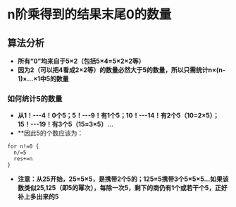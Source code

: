 # n阶乘得到的结果末尾0的数量
## 算法分析
- **所有“0”均来自于5×2（包括5×4=5×2×2等）**
- **因为2（可以把4看成2×2等）的数量必然大于5的数量，所以只需统计n×(n-1)×...×1中5的数量**
### 如何统计5的数量
- **从1！---4！0个5；5！---9！有1个5；10！---14！有2个5（10=2×5）；15！---19！有3个5（15=3×5）...**
- **因此5的个数应该为：
```
for n!=0 {
  n/=5
  res+=n
}
```
- **注意：从25开始，25=5×5，是携带2个5的；125=5携带3个5×5×5...如果该数类似25,125（即5的幂次），每除一次5，剩下的商仍有1个或若干个5，正好补上多出来的5**
